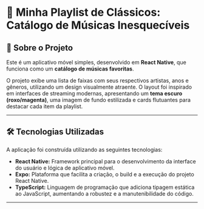 # 💜 Minha Playlist de Clássicos: Catálogo de Músicas Inesquecíveis

## 📄 Sobre o Projeto

Este é um aplicativo móvel simples, desenvolvido em **React Native**, que funciona como um **catálogo de músicas favoritas**.

O projeto exibe uma lista de faixas com seus respectivos artistas, anos e gêneros, utilizando um design visualmente atraente. O layout foi inspirado em interfaces de streaming modernas, apresentando um **tema escuro (roxo/magenta)**, uma imagem de fundo estilizada e cards flutuantes para destacar cada item da playlist.

---

## 🛠️ Tecnologias Utilizadas

A aplicação foi construída utilizando as seguintes tecnologias:

* **React Native:** Framework principal para o desenvolvimento da interface do usuário e lógica de aplicativo móvel.
* **Expo:** Plataforma que facilita a criação, o build e a execução do projeto React Native.
* **TypeScript:** Linguagem de programação que adiciona tipagem estática ao JavaScript, aumentando a robustez e a manutenibilidade do código.

---